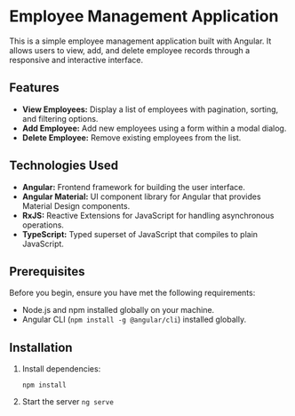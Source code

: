 # Employee Management Application

This is a simple employee management application built with Angular. It allows users to view, add, and delete employee records through a responsive and interactive interface.

## Features

- **View Employees:** Display a list of employees with pagination, sorting, and filtering options.
- **Add Employee:** Add new employees using a form within a modal dialog.
- **Delete Employee:** Remove existing employees from the list.

## Technologies Used

- **Angular:** Frontend framework for building the user interface.
- **Angular Material:** UI component library for Angular that provides Material Design components.
- **RxJS:** Reactive Extensions for JavaScript for handling asynchronous operations.
- **TypeScript:** Typed superset of JavaScript that compiles to plain JavaScript.

## Prerequisites

Before you begin, ensure you have met the following requirements:

- Node.js and npm installed globally on your machine.
- Angular CLI (`npm install -g @angular/cli`) installed globally.

## Installation

1. Install dependencies:

   `npm install`

2. Start the server
   `ng serve`
